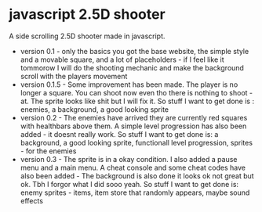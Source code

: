 # javascript 2.5D shooter

A side scrolling 2.5D shooter made in javascript.

- version 0.1 - only the basics you got the base website, the simple style and a movable square, and a lot of placeholders
		- if I feel like it tommorow I will do the shooting mechanic and make the background scroll with the players movement
- version 0.1.5 - Some improvement has been made. The player is no longer a square. You can shoot now even tho there is nothing to shoot
		- at. The sprite looks like shit but I will fix it. So stuff I want to get done is : enemies, a background, a good looking sprite
- version 0.2 - The enemies have arrived they are currently red squares with healthbars above them. A simple level progression has also been added
		- it doesnt really work. So stuff I want to get done is: a background, a good looking sprite, functionall level progression, sprites
		- for the enemies
- version 0.3 - The sprite is in a okay condition. I also added a pause menu and a main menu. A cheat console and some cheat codes have also been added
	      - The background is also done it looks ok not great but ok. Tbh I forgor what I did sooo yeah. So stuff I want to get done is: enemy sprites
	      - items, item store that randomly appears, maybe sound effects